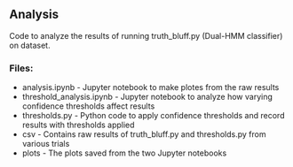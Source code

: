 ## Analysis


Code to analyze the results of running truth_bluff.py (Dual-HMM classifier) on dataset.


### Files:
* analysis.ipynb - Jupyter notebook to make plotes from the raw results
* threshold_analysis.ipynb - Jupyter notebook to analyze how varying confidence thresholds affect results
* thresholds.py - Python code to apply confidence thresholds and record results with thresholds applied
* csv - Contains raw results of truth_bluff.py and thresholds.py from various trials
* plots - The plots saved from the two Jupyter notebooks
